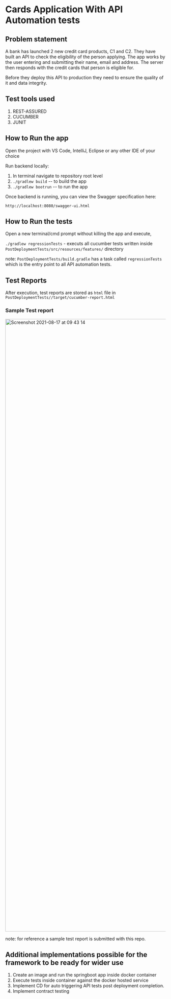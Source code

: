 # Cards Application With API Automation tests

## Problem statement

A bank has launched 2 new credit card products, C1 and C2. They have built an API to check the eligibility of the person applying. The app works by the user entering and submitting their name, email and address. The server then responds with the credit cards that person is eligible for.

Before they deploy this API to production they need to ensure the quality of it and data integrity.

## Test tools used

1. REST-ASSURED
2. CUCUMBER
3. JUNIT

## How to Run the app

Open the project with VS Code, IntelliJ, Eclipse or any other IDE of your choice

Run backend locally:

1. In terminal navigate to repository root level
2. `./gradlew build` -- to build the app
3. `./gradlew bootrun` -- to run the app

Once backend is running, you can view the Swagger specification here:

`http://localhost:8080/swagger-ui.html`

## How to Run the tests

Open a new terminal/cmd prompt without killing the app and execute,

`./gradlew regressionTests` - executs all cucumber tests written inside `PostDeploymentTests/src/resources/features/` directory

note: `PostDeploymentTests/build.gradle` has a task called `regressionTests` which is the entry point to all API automation tests.

## Test Reports

After execution, test reports are stored as `html` file in `PostDeploymentTests//target/cucumber-report.html`

### Sample Test report

<img width="1919" alt="Screenshot 2021-08-17 at 09 43 14" src="https://user-images.githubusercontent.com/13304448/129693959-cac959b7-3c12-4175-b67b-9afaa993911e.png">

note: for reference a sample test report is submitted with this repo.

## Additional implementations possible for the framework to be ready for wider use

1. Create an image and run the springboot app inside docker container
2. Execute tests inside container against the docker hosted service
3. Implement CD for auto triggering API tests post deployment completion.
4. Implement contract testing
